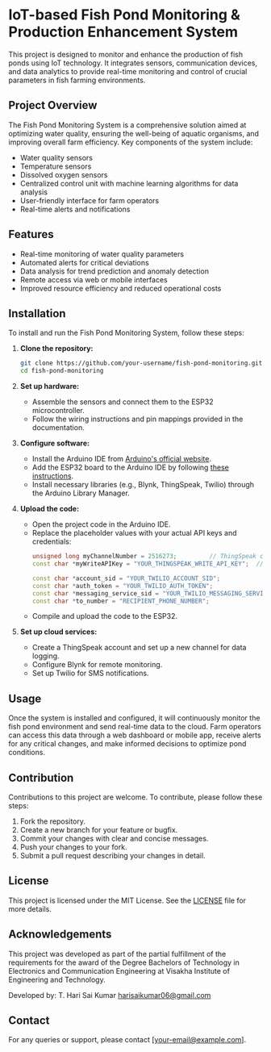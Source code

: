 
# IoT-based Fish Pond Monitoring & Production Enhancement System

This project is designed to monitor and enhance the production of fish ponds using IoT technology. It integrates sensors, communication devices, and data analytics to provide real-time monitoring and control of crucial parameters in fish farming environments.

## Project Overview

The Fish Pond Monitoring System is a comprehensive solution aimed at optimizing water quality, ensuring the well-being of aquatic organisms, and improving overall farm efficiency. Key components of the system include:

- Water quality sensors
- Temperature sensors
- Dissolved oxygen sensors
- Centralized control unit with machine learning algorithms for data analysis
- User-friendly interface for farm operators
- Real-time alerts and notifications

## Features

- Real-time monitoring of water quality parameters
- Automated alerts for critical deviations
- Data analysis for trend prediction and anomaly detection
- Remote access via web or mobile interfaces
- Improved resource efficiency and reduced operational costs

## Installation

To install and run the Fish Pond Monitoring System, follow these steps:

1. **Clone the repository:**
    ```sh
    git clone https://github.com/your-username/fish-pond-monitoring.git
    cd fish-pond-monitoring
    ```

2. **Set up hardware:**
    - Assemble the sensors and connect them to the ESP32 microcontroller.
    - Follow the wiring instructions and pin mappings provided in the documentation.

3. **Configure software:**
    - Install the Arduino IDE from [Arduino's official website](https://www.arduino.cc/en/software).
    - Add the ESP32 board to the Arduino IDE by following [these instructions](https://randomnerdtutorials.com/installing-the-esp32-board-in-arduino-ide-windows-instructions/).
    - Install necessary libraries (e.g., Blynk, ThingSpeak, Twilio) through the Arduino Library Manager.

4. **Upload the code:**
    - Open the project code in the Arduino IDE.
    - Replace the placeholder values with your actual API keys and credentials:
      ```cpp
      unsigned long myChannelNumber = 2516273;         // ThingSpeak channel number
      const char *myWriteAPIKey = "YOUR_THINGSPEAK_WRITE_API_KEY";  // ThingSpeak write API key

      const char *account_sid = "YOUR_TWILIO_ACCOUNT_SID";            // Twilio account SID
      const char *auth_token = "YOUR_TWILIO_AUTH_TOKEN";              // Twilio authentication token
      const char *messaging_service_sid = "YOUR_TWILIO_MESSAGING_SERVICE_SID";  // Twilio messaging service SID
      const char *to_number = "RECIPIENT_PHONE_NUMBER";               // Recipient's phone number
      ```
    - Compile and upload the code to the ESP32.

5. **Set up cloud services:**
    - Create a ThingSpeak account and set up a new channel for data logging.
    - Configure Blynk for remote monitoring.
    - Set up Twilio for SMS notifications.

## Usage

Once the system is installed and configured, it will continuously monitor the fish pond environment and send real-time data to the cloud. Farm operators can access this data through a web dashboard or mobile app, receive alerts for any critical changes, and make informed decisions to optimize pond conditions.

## Contribution

Contributions to this project are welcome. To contribute, please follow these steps:

1. Fork the repository.
2. Create a new branch for your feature or bugfix.
3. Commit your changes with clear and concise messages.
4. Push your changes to your fork.
5. Submit a pull request describing your changes in detail.

## License

This project is licensed under the MIT License. See the [LICENSE](LICENSE) file for more details.

## Acknowledgements

This project was developed as part of the partial fulfillment of the requirements for the award of the Degree Bachelors of Technology in Electronics and Communication Engineering at Visakha Institute of Engineering and Technology.

Developed by:
T. Hari Sai Kumar
harisaikumar06@gmail.com

## Contact

For any queries or support, please contact [your-email@example.com].

